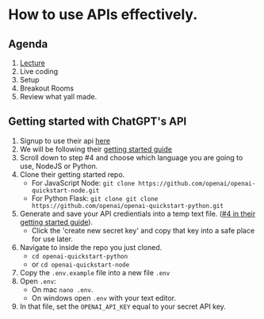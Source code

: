 # How to use APIs effectively. 

## Agenda
1. [Lecture](https://docs.google.com/presentation/d/1ZC_nOOJxsBlizB8HkdSKg6d3JyhvgqETvXGXlFnjzs4/edit#slide=id.p)
2. Live coding
3. Setup
4. Breakout Rooms
5. Review what yall made. 

## Getting started with ChatGPT's API
1. Signup to use their api [here](https://platform.openai.com/signup)
1. We will be following their [getting started guide](https://platform.openai.com/docs/quickstart/build-your-application)
1. Scroll down to step #4 and choose which language you are going to use, NodeJS or Python.
1. Clone their getting started repo.
    * For JavaScript Node: `git clone https://github.com/openai/openai-quickstart-node.git`
    * For Python Flask: `git clone git clone https://github.com/openai/openai-quickstart-python.git`
1. Generate and save your API credientials into a temp text file. ([#4 in their getting started guide](https://platform.openai.com/docs/quickstart/build-your-application)).  
    * Click the 'create new secret key' and copy that key into a safe place for use later. 
1. Navigate to inside the repo you just cloned.
    * `cd openai-quickstart-python`
    * or `cd openai-quickstart-node`
1. Copy the `.env.example` file into a new file `.env`
1. Open `.env`:
    * On mac `nano .env`.
    * On windows open `.env` with your text editor.
1. In that file, set the `OPENAI_API_KEY` equal to your secret API key.
